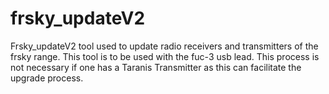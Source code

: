 # frsky_updateV2
Frsky_updateV2 tool used to update radio receivers and transmitters of the frsky range. This tool is to be used with the fuc-3 usb lead. This process is not necessary if one has a Taranis Transmitter as this can facilitate the upgrade process.
